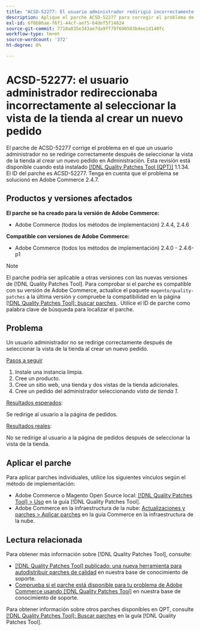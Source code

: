 ```yaml
---
title: "ACSD-52277: El usuario administrador redirigió incorrectamente al seleccionar la vista de la tienda al crear un nuevo pedido"
description: Aplique el parche ACSD-52277 para corregir el problema de Adobe Commerce en el que un usuario administrador no se redirige correctamente después de seleccionar la vista de tienda al crear un nuevo pedido en Administración.
exl-id: 6f0b86ae-f6f1-44cf-aef5-64def5f14824
source-git-commit: 7718a835e343ae7da9ff79f690503b4ee1d140fc
workflow-type: tm+mt
source-wordcount: '372'
ht-degree: 0%

---
```


# ACSD-52277: el usuario administrador redireccionaba incorrectamente al seleccionar la vista de la tienda al crear un nuevo pedido

El parche de ACSD-52277 corrige el problema en el que un usuario administrador no se redirige correctamente después de seleccionar la vista de la tienda al crear un nuevo pedido en Administración. Esta revisión está disponible cuando está instalado [[!DNL Quality Patches Tool (QPT)]](/help/announcements/adobe-commerce-announcements/magento-quality-patches-released-new-tool-to-self-serve-quality-patches.md) 1.1.34. El ID del parche es ACSD-52277. Tenga en cuenta que el problema se solucionó en Adobe Commerce 2.4.7.

## Productos y versiones afectados

**El parche se ha creado para la versión de Adobe Commerce:**

* Adobe Commerce (todos los métodos de implementación) 2.4.4, 2.4.6

**Compatible con versiones de Adobe Commerce:**

* Adobe Commerce (todos los métodos de implementación) 2.4.0 - 2.4.6-p1

>[!NOTE]
>
>El parche podría ser aplicable a otras versiones con las nuevas versiones de [!DNL Quality Patches Tool]. Para comprobar si el parche es compatible con su versión de Adobe Commerce, actualice el paquete `magento/quality-patches` a la última versión y compruebe la compatibilidad en la página [[!DNL Quality Patches Tool]: buscar parches ](https://experienceleague.adobe.com/tools/commerce-quality-patches/index.html?lang=es). Utilice el ID de parche como palabra clave de búsqueda para localizar el parche.

## Problema

Un usuario administrador no se redirige correctamente después de seleccionar la vista de la tienda al crear un nuevo pedido.

<u>Pasos a seguir</u>

1. Instale una instancia limpia.
1. Cree un producto.
1. Cree un sitio web, una tienda y dos vistas de la tienda adicionales.
1. Cree un pedido del administrador seleccionando *vista de tienda 1*.

<u>Resultados esperados</u>:

Se redirige al usuario a la página de pedidos.

<u>Resultados reales</u>:

No se redirige al usuario a la página de pedidos después de seleccionar la vista de la tienda.

## Aplicar el parche

Para aplicar parches individuales, utilice los siguientes vínculos según el método de implementación:

* Adobe Commerce o Magento Open Source local: [[!DNL Quality Patches Tool] > Uso](https://experienceleague.adobe.com/docs/commerce-operations/tools/quality-patches-tool/usage.html?lang=es) en la guía [!DNL Quality Patches Tool].
* Adobe Commerce en la infraestructura de la nube: [Actualizaciones y parches > Aplicar parches](https://experienceleague.adobe.com/docs/commerce-cloud-service/user-guide/develop/upgrade/apply-patches.html?lang=es) en la guía Commerce en la infraestructura de la nube.

## Lectura relacionada

Para obtener más información sobre [!DNL Quality Patches Tool], consulte:

* [[!DNL Quality Patches Tool] publicado: una nueva herramienta para autodistribuir parches de calidad](/help/announcements/adobe-commerce-announcements/magento-quality-patches-released-new-tool-to-self-serve-quality-patches.md) en nuestra base de conocimiento de soporte.
* [Comprueba si el parche está disponible para tu problema de Adobe Commerce usando [!DNL Quality Patches Tool]](/help/support-tools/patches-available-in-qpt-tool/check-patch-for-magento-issue-with-magento-quality-patches.md) en nuestra base de conocimiento de soporte.

Para obtener información sobre otros parches disponibles en QPT, consulte [[!DNL Quality Patches Tool]: Buscar parches](https://experienceleague.adobe.com/tools/commerce-quality-patches/index.html?lang=es) en la guía [!DNL Quality Patches Tool].
